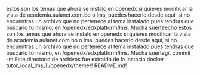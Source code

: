 estos son los temas que ahora se instalo en openedx si quieres modificar la vista de academia.aulanet.com.bo o lms, puedes hacerlo desde aqui, si no encuentras un archivo que no pertenece al tema instalado pues tendras que buscarlo tu mismo, en /openedx/edxplatform/lms. Mucha suerteecho estos son los temas que ahora se instalo en openedx si quieres modificar la vista de academia.aulanet.com.bo o lms, puedes hacerlo desde aqui, si no encuentras un archivo que no pertenece al tema instalado pues tendras que buscarlo tu mismo, en /openedx/edxplatform/lms. Mucha suertegit commit -m Este directorio de archivos fue extraido de la instacia docker tutor_local_lms_1 /openedx/theme/! README.md!
